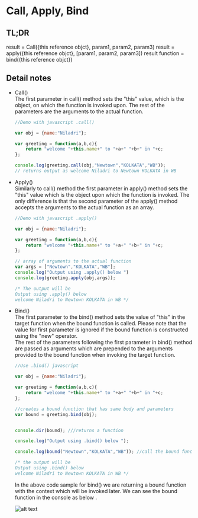 # Call, Apply, Bind
## TL;DR
result = Call({this reference objct}, param1, param2, param3)
result = apply({this reference objct}, [param1, param2, param3])
result function = bind({this reference objct})

## Detail notes
* Call()   
    The first parameter in call() method sets the "this" value, which is the object, on which the function is invoked upon.
    The rest of the parameters are the arguments to the actual function.

    ```js
    //Demo with javascript .call()

    var obj = {name:"Niladri"};

    var greeting = function(a,b,c){
        return "welcome "+this.name+" to "+a+" "+b+" in "+c;
    };

    console.log(greeting.call(obj,"Newtown","KOLKATA","WB"));
    // returns output as welcome Niladri to Newtown KOLKATA in WB
    ```

* Apply()   
    Similarly to call() method the first parameter in apply() method sets the "this" value which is the object upon which the function is invoked. The only difference is that the second parameter of the apply() method accepts the arguments to the actual function as an array.
    ```js
    //Demo with javascript .apply()

    var obj = {name:"Niladri"};

    var greeting = function(a,b,c){
        return "welcome "+this.name+" to "+a+" "+b+" in "+c;
    };

    // array of arguments to the actual function
    var args = ["Newtown","KOLKATA","WB"];  
    console.log("Output using .apply() below ")
    console.log(greeting.apply(obj,args));

    /* The output will be 
    Output using .apply() below
    welcome Niladri to Newtown KOLKATA in WB */
    ```

* Bind()   
    The first parameter to the bind() method sets the value of "this" in the target function when the bound function is called. Please note that the value for first parameter is ignored if the bound function is constructed using the "new" operator.   
    The rest of the parameters following the first parameter in bind() method are passed as arguments which are prepended to the arguments provided to the bound function when invoking the target function.
    ```js
    //Use .bind() javascript

    var obj = {name:"Niladri"};

    var greeting = function(a,b,c){
        return "welcome "+this.name+" to "+a+" "+b+" in "+c;
    };

    //creates a bound function that has same body and parameters 
    var bound = greeting.bind(obj); 


    console.dir(bound); ///returns a function

    console.log("Output using .bind() below ");

    console.log(bound("Newtown","KOLKATA","WB")); //call the bound function

    /* the output will be 
    Output using .bind() below
    welcome Niladri to Newtown KOLKATA in WB */
    ```
    In the above code sample for bind() we are returning a bound function with the context which will be invoked later. We can see the bound function in the console as below .

    ![alt text](https://process.filestackapi.com/cache=expiry:max/HkLkiwSDTSqz9BFRxP59)